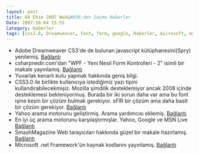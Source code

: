 ```yaml
---
layout: post
title: 04 Ekim 2007 Web&#039;den Seçme Haberler
Date: 2007-10-04 15:55
Category: Haberler
tags: [css3.0, Dreamweaver, font, form, google, Haberler, microsoft, msn-live, spry, yahoo, yuvarlak kenar]
---
```


-   Adobe Dreamweaver CS3'de de bulunan javascript kütüphanesini(Spry)
    yenilemiş. [Bağlantı][]
-   csharpnedir.com'dan "WPF - Yeni Nesil Form Kontrolleri - 2" isimli
    bir makale yayınlamış. [Bağlantı][1]
-   Yuvarlak kenarlı kutu yapmak hakkında geniş bilgi.
-   CSS3.0 ile birlikte kullanıcıya istediğimiz yazı tipini
    kullandırabilecekmişiz. Mozilla şimdilik desteklemiyor ancak 2008
    içinde desteklemesi bekleniyormuş. Burada bir iki sorun daha var ama
    bu font işine kesin bir çözüm bulmak gerekiyor. sFIR bir çözüm ama
    daha basit bir çözüm gerekiyor. [Bağlantı][3]
-   Yahoo arama motorunu geliştirmiş. Arama yardımcısı eklemiş.
    [Bağlantı][4]
-   En iyi üç arama motorunu karşılaştırmışlar. Yahoo, Google ve MSN
    Live [Bağlantı][5]
-   SmashMagazine Web tarayıcıları hakkında güzel bir makale hazırlamış.
    [Bağlantı][6]
-   Microsoft .net Framework'ün kaynak kodlarını yayınlamış.
    [Bağlantı][7]


  [Bağlantı]: http://blogs.adobe.com/spryteam/2007/10/spry_16_and_the_dreamweaver_up.html
    "spry"
  [1]: http://www.csharpnedir.com/makalegoster.asp?Mid=797
    "yeni form kontrolleri"
  [3]: http://www.css3.info/webkit-has-web-fonts-support/ "yazı tipi "
  [4]: http://search.yahoo.com/ "yahoo arama"
  [5]: http://www.propeller.com/viewstory/2007/10/03/comparing-the-top-3-search-engines/?url=http%3A%2F%2Fwww.elegantdirectory.com%2Farticles%2Fcomparing-the-top-3-search-engines.html&frame=true
    "arama motorları"
  [6]: http://www.smashingmagazine.com/2007/10/02/browser-tests-services-and-compatibility-test-suites/
    "Bağlantı"
  [7]: http://weblogs.asp.net/scottgu/archive/2007/10/03/releasing-the-source-code-for-the-net-framework-libraries.aspx
    ".net framework"
